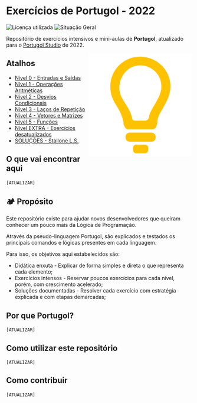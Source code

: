 # Exercícios de Portugol - 2022
![Licença utilizada](https://img.shields.io/github/license/stallone-dev/exercicios_portugol_2022?label=LICEN%C3%87A&style=flat)
![Situação Geral](https://img.shields.io/badge/STATUS%20GERAL-Em%20construção-orange?style=flat)

Repositório de exercícios intensivos e mini-aulas de **Portugol**, atualizado para o [Portugol Studio](http://lite.acad.univali.br/portugol/) de 2022. 


<img align="right" src="./z_imagens/LogoPortugol.png" alt="Logo do Portugol Studio - Desenho de uma lâmpada minimalista amarela." width="280">

## Atalhos
* [Nível 0 - Entradas e Saídas](./Niveis/Nivel_0/README.md)
* [Nível 1 - Operações Aritméticas](./Niveis/Nivel_1/)
* [Nível 2 - Desvios Condicionais](./Niveis/Nivel_2/)
* [Nível 3 - Laços de Repetição](./Niveis/Nivel_3/)
* [Nível 4 - Vetores e Matrizes](./Niveis/Nivel_4/)
* [Nível 5 - Funções](./Niveis/Nivel_5/)
* [Nível EXTRA - Exercícios desatualizados](./Niveis/Questoes_Extras_DESATUALIZADO/)
* [SOLUÇÕES - Stallone L.S.](./Solucoes/)

## O que vai encontrar aqui
    [ATUALIZAR]

## 🏕️ Propósito
Este repositório existe para ajudar novos desenvolvedores que queiram conhecer um pouco mais da Lógica de Programação. 

Através da pseudo-linguagem Portugol, são explicados e testados os principais comandos e lógicas presentes em cada linguagem.

Para isso, os objetivos aqui estabelecidos são:

* Didática enxuta - Explicar de forma simples e direta o que representa cada elemento;
* Exercícios intensos - Reservar poucos exercícios para cada nível, porém, com crescimento acelerado;
* Soluções documentadas - Resolver cada exercício com estratégia explicada e com etapas demarcadas;

## Por que Portugol?
    [ATUALIZAR]

## Como utilizar este repositório
    [ATUALIZAR]

## Como contribuir
    [ATUALIZAR]
